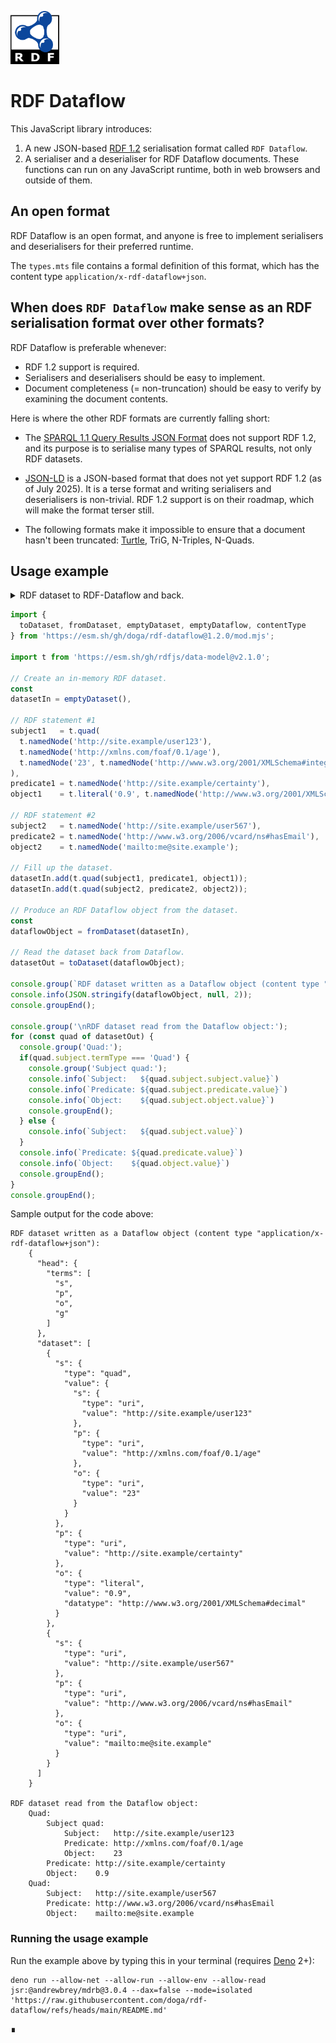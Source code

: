 <p align="left">
<a href="https://www.w3.org/TR/rdf12-concepts/" target="_blank" rel="noreferrer"><img src="https://raw.githubusercontent.com/doga/doga/main/logos/rdf.svg" height="85" alt="RDF logo" /></a>
</p>

# RDF Dataflow

This JavaScript library introduces:

1. A new JSON-based [RDF 1.2](https://www.w3.org/TR/rdf12-concepts/) serialisation format called `RDF Dataflow`.
1. A serialiser and a deserialiser for RDF Dataflow documents. These functions can run on any JavaScript runtime, both in web browsers and outside of them.

## An open format

RDF Dataflow is an open format, and anyone is free to implement serialisers and deserialisers for their preferred runtime.

The `types.mts` file contains a formal definition of this format, which has the content type `application/x-rdf-dataflow+json`.

## When does `RDF Dataflow` make sense as an RDF serialisation format over other formats?

RDF Dataflow is preferable whenever:

- RDF 1.2 support is required.
- Serialisers and deserialisers should be easy to implement.
- Document completeness (= non-truncation) should be easy to verify by examining the document contents.

Here is where the other RDF formats are currently falling short:

- The [SPARQL 1.1 Query Results JSON Format](https://www.w3.org/TR/sparql11-results-json/) does not support RDF 1.2, and its purpose is to serialise many types of SPARQL results, not only RDF datasets.

- [JSON-LD](https://www.w3.org/TR/json-ld11/) is a JSON-based format that does not yet support RDF 1.2 (as of July 2025). It is a terse format and writing serialisers and deserialisers is non-trivial. RDF 1.2 support is on their roadmap, which will make the format terser still.

- The following formats make it impossible to ensure that a document hasn't been truncated: [Turtle](https://www.w3.org/TR/rdf12-turtle/), TriG, N-Triples, N-Quads.

## Usage example

<details data-mdrb>
<summary>RDF dataset to RDF-Dataflow and back.</summary>

<pre>
description = '''
Serialise an RDF dataset to an RDF-Dataflow object and read it back.
'''
</pre>
</details>

```javascript
import { 
  toDataset, fromDataset, emptyDataset, emptyDataflow, contentType 
} from 'https://esm.sh/gh/doga/rdf-dataflow@1.2.0/mod.mjs';

import t from 'https://esm.sh/gh/rdfjs/data-model@v2.1.0';

// Create an in-memory RDF dataset.
const
datasetIn = emptyDataset(),

// RDF statement #1
subject1   = t.quad(
  t.namedNode('http://site.example/user123'),
  t.namedNode('http://xmlns.com/foaf/0.1/age'),
  t.namedNode('23', t.namedNode('http://www.w3.org/2001/XMLSchema#integer'))
),
predicate1 = t.namedNode('http://site.example/certainty'),
object1    = t.literal('0.9', t.namedNode('http://www.w3.org/2001/XMLSchema#decimal')),

// RDF statement #2
subject2   = t.namedNode('http://site.example/user567'),
predicate2 = t.namedNode('http://www.w3.org/2006/vcard/ns#hasEmail'),
object2    = t.namedNode('mailto:me@site.example');

// Fill up the dataset.
datasetIn.add(t.quad(subject1, predicate1, object1));
datasetIn.add(t.quad(subject2, predicate2, object2));

// Produce an RDF Dataflow object from the dataset.
const
dataflowObject = fromDataset(datasetIn),

// Read the dataset back from Dataflow.
datasetOut = toDataset(dataflowObject);

console.group(`RDF dataset written as a Dataflow object (content type "${contentType}"):`);
console.info(JSON.stringify(dataflowObject, null, 2));
console.groupEnd();

console.group('\nRDF dataset read from the Dataflow object:');
for (const quad of datasetOut) {
  console.group('Quad:');
  if(quad.subject.termType === 'Quad') {
    console.group('Subject quad:');
    console.info(`Subject:   ${quad.subject.subject.value}`)
    console.info(`Predicate: ${quad.subject.predicate.value}`)
    console.info(`Object:    ${quad.subject.object.value}`)
    console.groupEnd();
  } else {
    console.info(`Subject:   ${quad.subject.value}`)
  }
  console.info(`Predicate: ${quad.predicate.value}`)
  console.info(`Object:    ${quad.object.value}`)
  console.groupEnd();
}
console.groupEnd();
```

Sample output for the code above:

```text
RDF dataset written as a Dataflow object (content type "application/x-rdf-dataflow+json"):
    {
      "head": {
        "terms": [
          "s",
          "p",
          "o",
          "g"
        ]
      },
      "dataset": [
        {
          "s": {
            "type": "quad",
            "value": {
              "s": {
                "type": "uri",
                "value": "http://site.example/user123"
              },
              "p": {
                "type": "uri",
                "value": "http://xmlns.com/foaf/0.1/age"
              },
              "o": {
                "type": "uri",
                "value": "23"
              }
            }
          },
          "p": {
            "type": "uri",
            "value": "http://site.example/certainty"
          },
          "o": {
            "type": "literal",
            "value": "0.9",
            "datatype": "http://www.w3.org/2001/XMLSchema#decimal"
          }
        },
        {
          "s": {
            "type": "uri",
            "value": "http://site.example/user567"
          },
          "p": {
            "type": "uri",
            "value": "http://www.w3.org/2006/vcard/ns#hasEmail"
          },
          "o": {
            "type": "uri",
            "value": "mailto:me@site.example"
          }
        }
      ]
    }

RDF dataset read from the Dataflow object:
    Quad:
        Subject quad:
            Subject:   http://site.example/user123
            Predicate: http://xmlns.com/foaf/0.1/age
            Object:    23
        Predicate: http://site.example/certainty
        Object:    0.9
    Quad:
        Subject:   http://site.example/user567
        Predicate: http://www.w3.org/2006/vcard/ns#hasEmail
        Object:    mailto:me@site.example
```

### Running the usage example

Run the example above by typing this in your terminal (requires [Deno](https://deno.com/) 2+):

```shell
deno run --allow-net --allow-run --allow-env --allow-read jsr:@andrewbrey/mdrb@3.0.4 --dax=false --mode=isolated 'https://raw.githubusercontent.com/doga/rdf-dataflow/refs/heads/main/README.md'
```

∎
